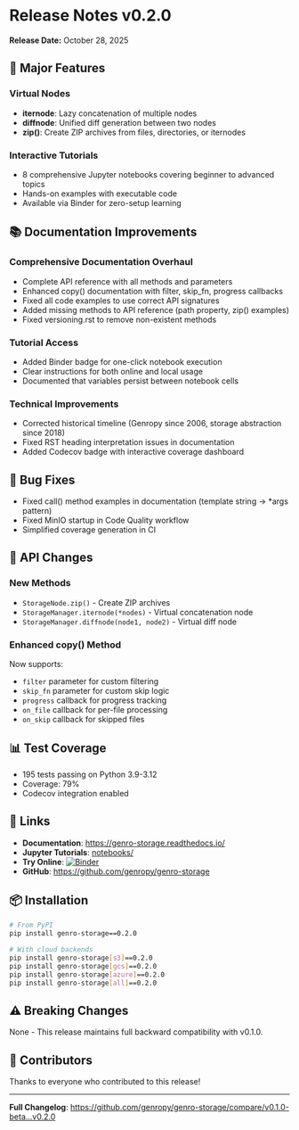 # Release Notes v0.2.0

**Release Date:** October 28, 2025

## 🎉 Major Features

### Virtual Nodes
- **iternode**: Lazy concatenation of multiple nodes
- **diffnode**: Unified diff generation between two nodes
- **zip()**: Create ZIP archives from files, directories, or iternodes

### Interactive Tutorials
- 8 comprehensive Jupyter notebooks covering beginner to advanced topics
- Hands-on examples with executable code
- Available via Binder for zero-setup learning

## 📚 Documentation Improvements

### Comprehensive Documentation Overhaul
- Complete API reference with all methods and parameters
- Enhanced copy() documentation with filter, skip_fn, progress callbacks
- Fixed all code examples to use correct API signatures
- Added missing methods to API reference (path property, zip() examples)
- Fixed versioning.rst to remove non-existent methods

### Tutorial Access
- Added Binder badge for one-click notebook execution
- Clear instructions for both online and local usage
- Documented that variables persist between notebook cells

### Technical Improvements
- Corrected historical timeline (Genropy since 2006, storage abstraction since 2018)
- Fixed RST heading interpretation issues in documentation
- Added Codecov badge with interactive coverage dashboard

## 🐛 Bug Fixes

- Fixed call() method examples in documentation (template string → *args pattern)
- Fixed MinIO startup in Code Quality workflow
- Simplified coverage generation in CI

## 🔧 API Changes

### New Methods
- `StorageNode.zip()` - Create ZIP archives
- `StorageManager.iternode(*nodes)` - Virtual concatenation node
- `StorageManager.diffnode(node1, node2)` - Virtual diff node

### Enhanced copy() Method
Now supports:
- `filter` parameter for custom filtering
- `skip_fn` parameter for custom skip logic
- `progress` callback for progress tracking
- `on_file` callback for per-file processing
- `on_skip` callback for skipped files

## 📊 Test Coverage

- 195 tests passing on Python 3.9-3.12
- Coverage: 79%
- Codecov integration enabled

## 🔗 Links

- **Documentation**: https://genro-storage.readthedocs.io/
- **Jupyter Tutorials**: [notebooks/](notebooks/)
- **Try Online**: [![Binder](https://mybinder.org/badge_logo.svg)](https://mybinder.org/v2/gh/genropy/genro-storage/main?filepath=notebooks)
- **GitHub**: https://github.com/genropy/genro-storage

## 📦 Installation

```bash
# From PyPI
pip install genro-storage==0.2.0

# With cloud backends
pip install genro-storage[s3]==0.2.0
pip install genro-storage[gcs]==0.2.0
pip install genro-storage[azure]==0.2.0
pip install genro-storage[all]==0.2.0
```

## ⚠️ Breaking Changes

None - This release maintains full backward compatibility with v0.1.0.

## 🙏 Contributors

Thanks to everyone who contributed to this release!

---

**Full Changelog**: https://github.com/genropy/genro-storage/compare/v0.1.0-beta...v0.2.0
